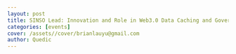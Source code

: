 ```yaml
---
layout: post
title: SINSO Lead: Innovation and Role in Web3.0 Data Caching and Governance
categories: [events]
cover: /assets//cover/brianlauyu@gmail.com
author: Quedic
---
```


